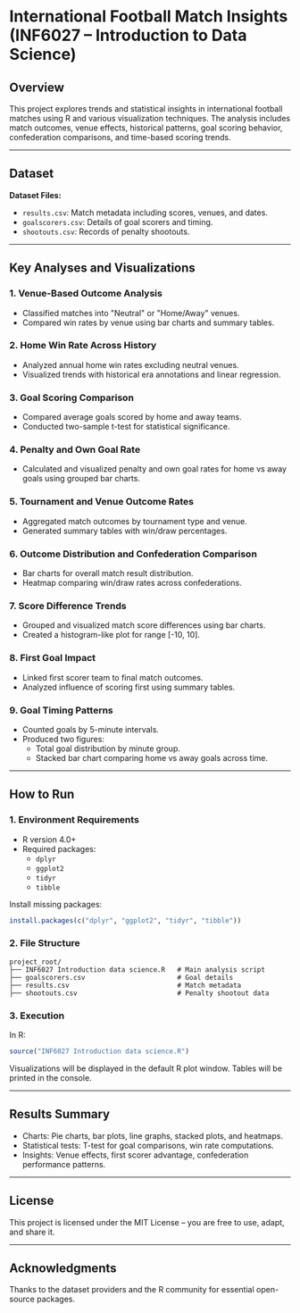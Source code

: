 # International Football Match Insights (INF6027 – Introduction to Data Science)

## Overview

This project explores trends and statistical insights in international football matches using R and various visualization techniques. The analysis includes match outcomes, venue effects, historical patterns, goal scoring behavior, confederation comparisons, and time-based scoring trends.

---

## Dataset

**Dataset Files:**

- `results.csv`: Match metadata including scores, venues, and dates.
- `goalscorers.csv`: Details of goal scorers and timing.
- `shootouts.csv`: Records of penalty shootouts.

---

## Key Analyses and Visualizations

### 1. Venue-Based Outcome Analysis
- Classified matches into "Neutral" or "Home/Away" venues.
- Compared win rates by venue using bar charts and summary tables.

### 2. Home Win Rate Across History
- Analyzed annual home win rates excluding neutral venues.
- Visualized trends with historical era annotations and linear regression.

### 3. Goal Scoring Comparison
- Compared average goals scored by home and away teams.
- Conducted two-sample t-test for statistical significance.

### 4. Penalty and Own Goal Rate
- Calculated and visualized penalty and own goal rates for home vs away goals using grouped bar charts.

### 5. Tournament and Venue Outcome Rates
- Aggregated match outcomes by tournament type and venue.
- Generated summary tables with win/draw percentages.

### 6. Outcome Distribution and Confederation Comparison
- Bar charts for overall match result distribution.
- Heatmap comparing win/draw rates across confederations.

### 7. Score Difference Trends
- Grouped and visualized match score differences using bar charts.
- Created a histogram-like plot for range [-10, 10].

### 8. First Goal Impact
- Linked first scorer team to final match outcomes.
- Analyzed influence of scoring first using summary tables.

### 9. Goal Timing Patterns
- Counted goals by 5-minute intervals.
- Produced two figures:
  - Total goal distribution by minute group.
  - Stacked bar chart comparing home vs away goals across time.

---

## How to Run

### 1. Environment Requirements

- R version 4.0+
- Required packages:
  - `dplyr`
  - `ggplot2`
  - `tidyr`
  - `tibble`

Install missing packages:

```r
install.packages(c("dplyr", "ggplot2", "tidyr", "tibble"))
```

### 2. File Structure

```
project_root/
├── INF6027 Introduction data science.R   # Main analysis script
├── goalscorers.csv                       # Goal details
├── results.csv                           # Match metadata
├── shootouts.csv                         # Penalty shootout data
```

### 3. Execution

In R:

```r
source("INF6027 Introduction data science.R")
```

Visualizations will be displayed in the default R plot window. Tables will be printed in the console.

---

## Results Summary

- Charts: Pie charts, bar plots, line graphs, stacked plots, and heatmaps.
- Statistical tests: T-test for goal comparisons, win rate computations.
- Insights: Venue effects, first scorer advantage, confederation performance patterns.

---

## License

This project is licensed under the MIT License – you are free to use, adapt, and share it.

---

## Acknowledgments

Thanks to the dataset providers and the R community for essential open-source packages.